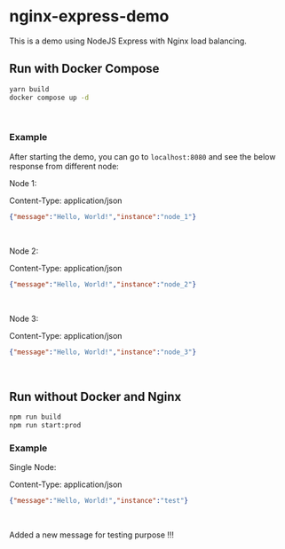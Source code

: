 # nginx-express-demo

This is a demo using NodeJS Express with Nginx load balancing.

## Run with Docker Compose

```Bash
yarn build
docker compose up -d

```

&nbsp;

### Example

After starting the demo, you can go to `localhost:8080` and see the below response from different node:

Node 1:

Content-Type: application/json

```JSON
{"message":"Hello, World!","instance":"node_1"}

```

&nbsp;

Node 2:

Content-Type: application/json

```JSON
{"message":"Hello, World!","instance":"node_2"}

```

&nbsp;

Node 3:

Content-Type: application/json

```JSON
{"message":"Hello, World!","instance":"node_3"}

```

&nbsp;

## Run without Docker and Nginx

```Bash
npm run build
npm run start:prod

```

### Example

Single Node:

Content-Type: application/json

```JSON
{"message":"Hello, World!","instance":"test"}

```

&nbsp;

Added a new message for testing purpose !!!
